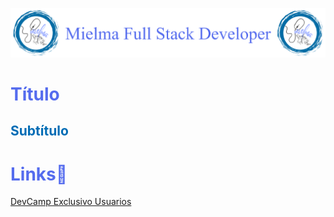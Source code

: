 ![Logo Mielma](logo/Logo%20Encabezado.png)

# <b><font color="#556CEE">Título</font></b>

## <b><font color="#006cb5">Subtítulo</font></b>


<!-- ## <b><font color="#006cb5">Coding Exercise</font></b> -->

# <b><font color="#556CEE">Links🔗</font></b>

[DevCamp Exclusivo Usuarios]()  

<!-- [Código DevCamp]() -->

<!-- [Código Mielma]() -->